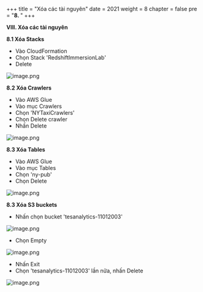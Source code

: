 +++
title = "Xóa các tài nguyên"
date = 2021
weight = 8
chapter = false
pre = "<b>8. </b>"
+++

**VIII. Xóa các tài nguyên**

**8.1 Xóa Stacks**

- Vào CloudFormation
- Chọn Stack 'RedshiftImmersionLab'
- Delete

![image.png](/images/8/8-1.png)

**8.2 Xóa Crawlers**
 
- Vào AWS Glue
- Vào mục Crawlers
- Chọn 'NYTaxiCrawlers'
- Chọn Delete crawler
- Nhấn Delete
  
![image.png](/images/8/8-2.png)

**8.3 Xóa Tables**

- Vào AWS Glue
- Vào mục Tables
- Chọn 'ny-pub'
- Chọn Delete 

![image.png](/images/8/8-3.png)

**8.3 Xóa S3 buckets**

- Nhấn chọn bucket 'tesanalytics-11012003'

![image.png](/images/8/8-4.png)

- Chọn Empty
  
![image.png](/images/8/8-5.png)

- Nhấn Exit
- Chọn 'tesanalytics-11012003' lần nữa, nhấn Delete

![image.png](/images/8/8-6.png)
